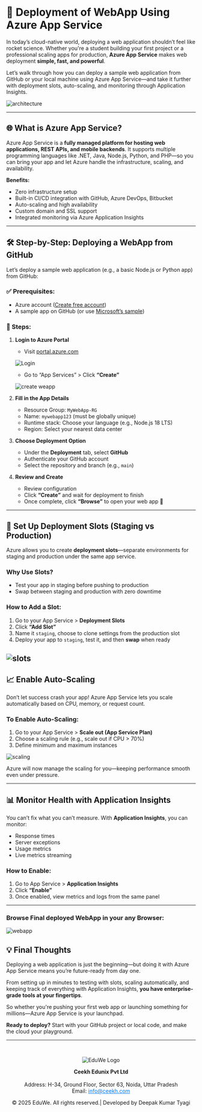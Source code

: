 # 🚀 **Deployment of WebApp Using Azure App Service**

In today’s cloud-native world, deploying a web application shouldn’t feel like rocket science. Whether you're a student building your first project or a professional scaling apps for production, **Azure App Service** makes web deployment **simple, fast, and powerful**.

Let’s walk through how you can deploy a sample web application from GitHub or your local machine using Azure App Service—and take it further with deployment slots, auto-scaling, and monitoring through Application Insights.

![architecture](../media/blog36.png)

---

## 🌐 What is Azure App Service?

Azure App Service is a **fully managed platform for hosting web applications, REST APIs, and mobile backends**. It supports multiple programming languages like .NET, Java, Node.js, Python, and PHP—so you can bring your app and let Azure handle the infrastructure, scaling, and availability.

**Benefits:**
- Zero infrastructure setup  
- Built-in CI/CD integration with GitHub, Azure DevOps, Bitbucket  
- Auto-scaling and high availability  
- Custom domain and SSL support  
- Integrated monitoring via Azure Application Insights  

---

## 🛠️ Step-by-Step: Deploying a WebApp from GitHub

Let’s deploy a sample web application (e.g., a basic Node.js or Python app) from GitHub:

### ✅ Prerequisites:
- Azure account ([Create free account](https://azure.microsoft.com/free/))  
- A sample app on GitHub (or use [Microsoft’s sample](https://github.com/Azure-Samples))

### 🔧 Steps:

1. **Login to Azure Portal**  
   - Visit [portal.azure.com](https://portal.azure.com)  

   ![Login](../media/blog31.png)

   - Go to “App Services” > Click **“Create”**

   ![create weapp](../media/blog32.png)

2. **Fill in the App Details**  
   - Resource Group: `MyWebApp-RG`  
   - Name: `mywebapp123` (must be globally unique)  
   - Runtime stack: Choose your language (e.g., Node.js 18 LTS)  
   - Region: Select your nearest data center

3. **Choose Deployment Option**  
   - Under the **Deployment** tab, select **GitHub**  
   - Authenticate your GitHub account  
   - Select the repository and branch (e.g., `main`)

4. **Review and Create**  
   - Review configuration  
   - Click **“Create”** and wait for deployment to finish  
   - Once complete, click **“Browse”** to open your web app 🎉

---

## 🔄 Set Up Deployment Slots (Staging vs Production)

Azure allows you to create **deployment slots**—separate environments for staging and production under the same app service.

### Why Use Slots?
- Test your app in staging before pushing to production  
- Swap between staging and production with zero downtime

### How to Add a Slot:
1. Go to your App Service > **Deployment Slots**  
2. Click **“Add Slot”**  
3. Name it `staging`, choose to clone settings from the production slot  
4. Deploy your app to `staging`, test it, and then **swap** when ready
 
 ![slots](../media/blog34.png)
---
## 📈 Enable Auto-Scaling

Don’t let success crash your app! Azure App Service lets you scale automatically based on CPU, memory, or request count.

### To Enable Auto-Scaling:
1. Go to your App Service > **Scale out (App Service Plan)**  
2. Choose a scaling rule (e.g., scale out if CPU > 70%)  
3. Define minimum and maximum instances

 ![scaling](../media/blog35.png)

Azure will now manage the scaling for you—keeping performance smooth even under pressure.

---

## 📊 Monitor Health with Application Insights

You can’t fix what you can’t measure. With **Application Insights**, you can monitor:

- Response times  
- Server exceptions  
- Usage metrics  
- Live metrics streaming

### How to Enable:
1. Go to App Service > **Application Insights**  
2. Click **“Enable”**  
3. Once enabled, view metrics and logs from the same panel

----

### Browse Final deployed WebApp in your any Browser:

 ![webapp](../media/blog33.png)
## 💡 Final Thoughts

Deploying a web application is just the beginning—but doing it with Azure App Service means you’re future-ready from day one.

From setting up in minutes to testing with slots, scaling automatically, and keeping track of everything with Application Insights, **you have enterprise-grade tools at your fingertips**.

So whether you're pushing your first web app or launching something for millions—Azure App Service is your launchpad.

**Ready to deploy?** Start with your GitHub project or local code, and make the cloud your playground.

----
<div style="text-align: center; padding-top: 30px;">
  <img src="/images/logo.png" alt="EduWe Logo" style="max-width: 150px; height: auto;">
  <p>
  <center><strong>Ceekh Edunix Pvt Ltd</strong></center><br>
    Address: H-34, Ground Floor, Sector 63, Noida, Uttar Pradesh<br>
    Email: <a href="mailto:info@ceekh.com" style="color: #007bff;">info@ceekh.com</a>
  </p>
  <p style="font-size: 14px; color: #555;"><center>© 2025 EduWe. All rights reserved.| Developed by Deepak Kumar Tyagi </center></p>
</div>